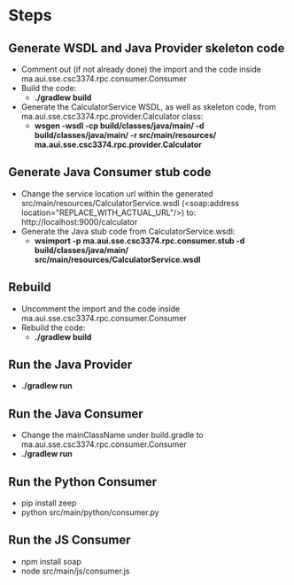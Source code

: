 # Steps

## Generate WSDL and Java Provider skeleton code
- Comment out (if not already done) the import and the code inside ma.aui.sse.csc3374.rpc.consumer.Consumer
- Build the code:
  - **./gradlew build**
- Generate the CalculatorService WSDL, as well as skeleton code, from ma.aui.sse.csc3374.rpc.provider.Calculator class:
  - **wsgen -wsdl -cp build/classes/java/main/ -d build/classes/java/main/ -r src/main/resources/ ma.aui.sse.csc3374.rpc.provider.Calculator**

## Generate Java Consumer stub code
- Change the service location url within the generated src/main/resources/CalculatorService.wsdl (<soap:address location="REPLACE_WITH_ACTUAL_URL"/>) to: http://localhost:9000/calculator
- Generate the Java stub code from CalculatorService.wsdl:
  - **wsimport -p ma.aui.sse.csc3374.rpc.consumer.stub -d build/classes/java/main/ src/main/resources/CalculatorService.wsdl**

## Rebuild
- Uncomment the import and the code inside ma.aui.sse.csc3374.rpc.consumer.Consumer
- Rebuild the code:
  - **./gradlew build**

## Run the Java Provider
- **./gradlew run**

## Run the Java Consumer
- Change the mainClassName under build.gradle to ma.aui.sse.csc3374.rpc.consumer.Consumer
- **./gradlew run**

## Run the Python Consumer
- pip install zeep
- python src/main/python/consumer.py

## Run the JS Consumer
- npm install soap
- node src/main/js/consumer.js
